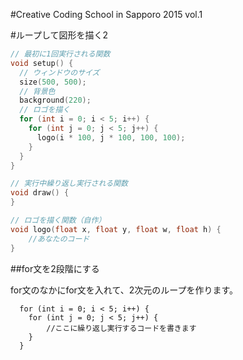 #Creative Coding School in Sapporo 2015 vol.1

#ループして図形を描く2

```Processing:first.pde
// 最初に1回実行される関数
void setup() {
  // ウィンドウのサイズ
  size(500, 500);
  // 背景色
  background(220);
  // ロゴを描く
  for (int i = 0; i < 5; i++) {
    for (int j = 0; j < 5; j++) {
      logo(i * 100, j * 100, 100, 100);
    }
  }
}

// 実行中繰り返し実行される関数
void draw() {
}

// ロゴを描く関数（自作）
void logo(float x, float y, float w, float h) {
	//あなたのコード
}
```

##for文を2段階にする

for文のなかにfor文を入れて、2次元のループを作ります。

```processing
  for (int i = 0; i < 5; i++) {
    for (int j = 0; j < 5; j++) {
	    //ここに繰り返し実行するコードを書きます
    }
  }
```

